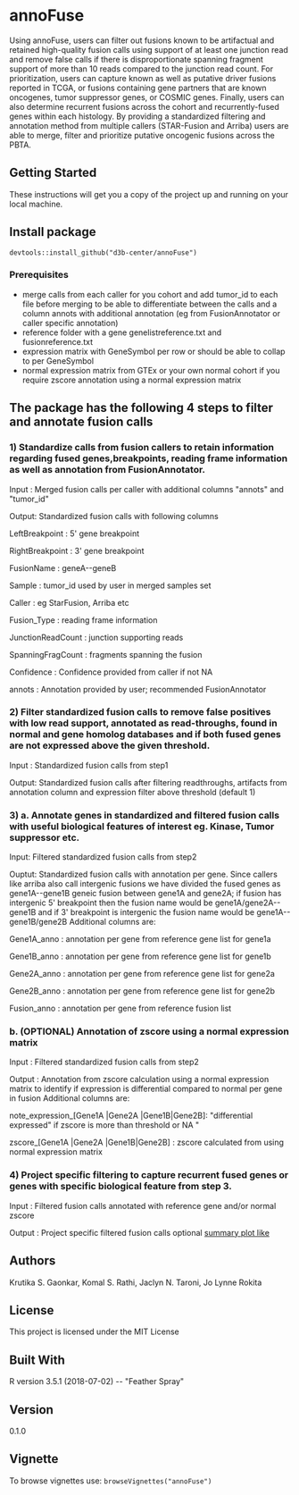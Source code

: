 # annoFuse
Using annoFuse, users can filter out fusions known to be artifactual and retained high-quality fusion calls using support of at least one junction read and remove false calls if there is disproportionate spanning fragment support of more than 10 reads compared to the junction read count. 
    For prioritization, users can capture known as well as putative driver fusions reported in TCGA, or fusions containing gene partners that are known oncogenes, tumor suppressor genes, or COSMIC genes. 
    Finally, users can also determine recurrent fusions across the cohort and recurrently-fused genes within each histology. By providing a standardized filtering and annotation method from multiple callers (STAR-Fusion and Arriba) users are able to merge, filter and prioritize putative oncogenic fusions across the PBTA. 

## Getting Started
These instructions will get you a copy of the project up and running on your local machine. 

## Install package
`devtools::install_github("d3b-center/annoFuse")`

### Prerequisites
 - merge calls from each caller for you cohort and add tumor_id to each file before merging to be able to differentiate between the calls and a column annots with additional annotation (eg from FusionAnnotator or caller specific annotation)
 - reference folder <link to box for example> with a gene genelistreference.txt and fusionreference.txt
 - expression matrix with GeneSymbol per row or should be able to collap to per GeneSymbol
 - normal expression matrix from GTEx or your own normal cohort if you require zscore annotation using a normal expression matrix
 
 ## The package has the following 4 steps to filter and annotate fusion calls
 ### 1) Standardize calls from fusion callers to retain information regarding fused genes,breakpoints, reading frame information as well as annotation from FusionAnnotator. 
 
 Input : Merged fusion calls per caller with additional columns "annots" and "tumor_id"
 
 Output: Standardized fusion calls with following columns
 
   LeftBreakpoint : 5' gene breakpoint

   RightBreakpoint : 3' gene breakpoint

   FusionName : geneA--geneB

   Sample : tumor_id used by user in merged samples set

   Caller : eg StarFusion, Arriba etc

   Fusion_Type : reading frame information
    
   JunctionReadCount : junction supporting reads

   SpanningFragCount : fragments spanning the fusion 

   Confidence : Confidence provided from caller if not NA

   annots : Annotation provided by user; recommended FusionAnnotator

 ### 2) Filter standardized fusion calls to remove false positives with low read support, annotated as read-throughs, found in normal and gene homolog databases and if both fused genes are not expressed above the given threshold.
 
 Input : Standardized fusion calls from step1
 
 Output: Standardized fusion calls after filtering readthroughs, artifacts from annotation column and expression filter above threshold (default 1)
 
 ### 3) a. Annotate genes in standardized and filtered fusion calls with useful biological features of interest eg. Kinase, Tumor suppressor etc. 
 
 Input: Filtered standardized fusion calls from step2
 
 Ouptut: Standardized fusion calls with annotation per gene. Since callers like arriba also call intergenic fusions we have divided the fused genes as gene1A--gene1B geneic fusion between gene1A and gene2A; if fusion has intergenic 5' breakpoint then the fusion name would be gene1A/gene2A--gene1B and if 3' breakpoint is intergenic the fusion name would be gene1A--gene1B/gene2B 
 Additional columns are:
 
 Gene1A_anno : annotation per gene from reference gene list for gene1a
 
 Gene1B_anno : annotation per gene from reference gene list for gene1b
 
 Gene2A_anno : annotation per gene from reference gene list for gene2a
 
 Gene2B_anno : annotation per gene from reference gene list for gene2b
 
 Fusion_anno : annotation per gene from reference fusion list
 
 ###  b. (OPTIONAL) Annotation of zscore using a normal expression matrix
 
 Input : Filtered standardized fusion calls from step2
 
 Output : Annotation from zscore calculation using a normal expression matrix to identify if expression is differential compared to normal per gene in fusion 
 Additional columns are:
 
 note_expression_[Gene1A |Gene2A |Gene1B|Gene2B]: "differential expressed" if zscore is more than threshold or NA "
 
 zscore_[Gene1A |Gene2A |Gene1B|Gene2B] : zscore calculated from using normal expression matrix
 
 ### 4) Project specific filtering to capture recurrent fused genes or genes with specific biological feature from step 3.
 
 Input : Filtered fusion calls annotated with reference gene and/or normal zscore 
 
 Output : Project specific filtered fusion calls optional [summary plot like ](https://github.com/d3b-center/annoFuse/blob/master/vignettes/output.pdf)
 
## Authors
Krutika S. Gaonkar, Komal S. Rathi, Jaclyn N. Taroni, Jo Lynne Rokita

## License

This project is licensed under the MIT License 

## Built With
R version 3.5.1 (2018-07-02) -- "Feather Spray"

## Version 
0.1.0

## Vignette
To browse vignettes use:
`browseVignettes("annoFuse")` 
